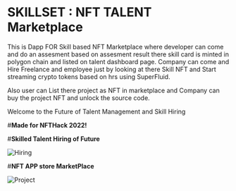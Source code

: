 # SKILLSET : NFT TALENT Marketplace

This is Dapp FOR Skill based NFT Marketplace where developer can come and do an assesment based on assesment result there skill card is minted in polygon chain and listed on talent dashboard page. Company can come and Hire Freelance and employee just by looking at there Skill NFT and Start streaming crypto tokens based on hrs using SuperFluid. 

Also user can List there project as NFT in marketplace and Company can buy the project NFT and unlock the source code.

Welcome to the Future of Talent Management and Skill Hiring 

#**Made for NFTHack 2022!**

#**Skilled Talent Hiring of Future**

![Hiring](https://user-images.githubusercontent.com/48247702/149640914-cb02c6a0-dd40-4817-9f0b-e3250fb2daa7.png)


#**NFT APP store MarketPlace**


![Project](https://user-images.githubusercontent.com/48247702/149640936-bc8f82b9-86a9-4fa8-a404-356ca52dcd03.png)
